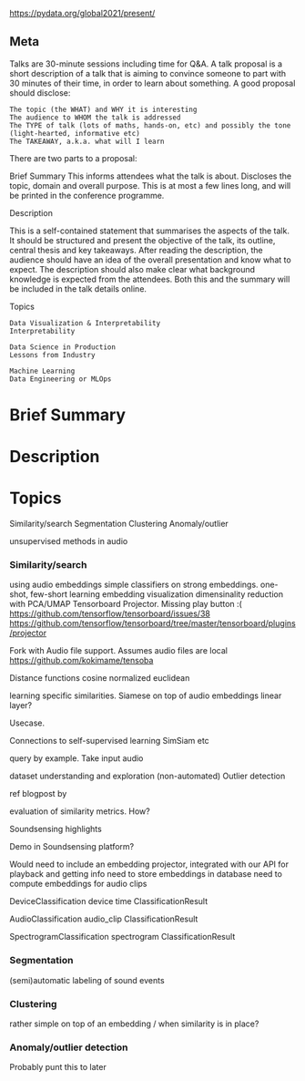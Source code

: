
https://pydata.org/global2021/present/

## Meta

Talks are 30-minute sessions including time for Q&A.
A talk proposal is a short description of a talk that is aiming to convince someone to part with 30 minutes of their time, in order to learn about something.
A good proposal should disclose:

    The topic (the WHAT) and WHY it is interesting
    The audience to WHOM the talk is addressed
    The TYPE of talk (lots of maths, hands-on, etc) and possibly the tone (light-hearted, informative etc)
    The TAKEAWAY, a.k.a. what will I learn

There are two parts to a proposal:

Brief Summary
This informs attendees what the talk is about.
Discloses the topic, domain and overall purpose.
This is at most a few lines long, and will be printed in the conference programme.

Description

This is a self-contained statement that summarises the aspects of the talk.
It should be structured and present the objective of the talk, its outline, central thesis and key takeaways.
After reading the description, the audience should have an idea of the overall presentation and know what to expect.
The description should also make clear what background knowledge is expected from the attendees.
Both this and the summary will be included in the talk details online.

Topics

    Data Visualization & Interpretability
    Interpretability 

    Data Science in Production
    Lessons from Industry

    Machine Learning
    Data Engineering or MLOps


# Brief Summary


# Description



# Topics

Similarity/search
Segmentation
Clustering
Anomaly/outlier

unsupervised methods in audio

### Similarity/search

using audio embeddings
simple classifiers on strong embeddings.
one-shot, few-short learning
embedding visualization
dimensinality reduction with PCA/UMAP
Tensorboard Projector. Missing play button :(
https://github.com/tensorflow/tensorboard/issues/38
https://github.com/tensorflow/tensorboard/tree/master/tensorboard/plugins/projector

Fork with Audio file support. Assumes audio files are local
https://github.com/kokimame/tensoba

Distance functions
cosine
normalized euclidean

learning specific similarities.
Siamese on top of audio embeddings
linear layer?

Usecase.

Connections to self-supervised learning
SimSiam etc

query by example. Take input audio

dataset understanding and exploration
(non-automated) Outlier detection

ref blogpost by 

evaluation of similarity metrics. How?

Soundsensing highlights

Demo in Soundsensing platform?

Would need to include an embedding projector,
integrated with our API for playback and getting info
need to store embeddings in database
need to compute embeddings for audio clips

DeviceClassification
    device
    time
    ClassificationResult

AudioClassification
    audio_clip
    ClassificationResult

SpectrogramClassification
    spectrogram
    ClassificationResult


### Segmentation
(semi)automatic labeling of sound events

### Clustering
rather simple on top of an embedding / when similarity is in place?

### Anomaly/outlier detection

Probably punt this to later

